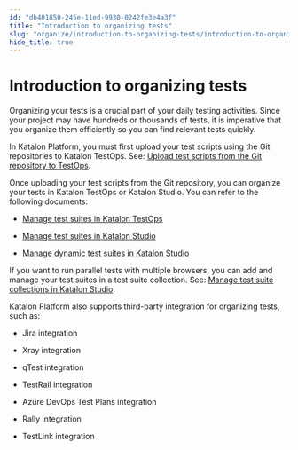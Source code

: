 ```yaml
---
id: "db401850-245e-11ed-9930-0242fe3e4a3f"
title: "Introduction to organizing tests"
slug: "organize/introduction-to-organizing-tests/introduction-to-organizing-tests"
hide_title: true
---
```


# <a id="concept-5409" class="anchor_top_offset"/><a id="ariaid-title1" class="anchor_top_offset"/>Introduction to organizing tests

<p xmlns="http://www.w3.org/1999/xhtml" className="p">Organizing your tests is a crucial part of your daily testing activities. Since your project may have hundreds or thousands of tests, it is imperative that you organize them efficiently so you can find relevant tests quickly. </p> 
<p xmlns="http://www.w3.org/1999/xhtml" className="p">In <span className="ph">Katalon Platform</span>, you must first upload your test scripts using the Git repositories to <span className="ph">Katalon TestOps</span>. See: <a className="xref" href="/docs/organize/upload-test-scripts-from-a-git-repository/upload-test-scripts-from-the-git-repository-to-testops">Upload test scripts from the Git repository to TestOps</a>. </p> 
<div xmlns="http://www.w3.org/1999/xhtml" className="p"> Once uploading your test scripts from the Git repository, you can organize your tests in <span className="ph">Katalon TestOps</span> or <span className="ph">Katalon Studio</span>. You can refer to the following documents:<ul className="ul"><li className="li"><p className="p"><a className="xref" href="/docs/organize/manage-tests/test-suite/manage-test-suites-in-katalon-testops">Manage test suites in Katalon TestOps</a></p></li><li className="li"><p className="p"><a className="xref" href="/docs/organize/manage-tests/test-suite/manage-test-suites-in-katalon-studio">Manage test suites in Katalon Studio</a></p></li><li className="li"><p className="p"><a className="xref" href="/docs/organize/manage-tests/dynamic-test-suite/manage-dynamic-test-suites-in-katalon-studio">Manage dynamic test suites in Katalon Studio</a></p></li></ul></div>
<p xmlns="http://www.w3.org/1999/xhtml" className="p">If you want to run parallel tests with multiple browsers, you can add and manage your test suites in a test suite collection. See: <a className="xref" href="/docs/organize/manage-tests/manage-test-suite-collections-in-katalon-studio">Manage test suite collections in Katalon Studio</a>.</p> 
<div xmlns="http://www.w3.org/1999/xhtml" className="p"><span className="ph">Katalon Platform</span> also supports third-party integration for organizing tests, such as:<ul className="ul"><li className="li"><p className="p">Jira integration</p></li><li className="li"><p className="p">Xray integration</p></li><li className="li"><p className="p">qTest integration</p></li><li className="li"><p className="p">TestRail integration</p></li><li className="li"><p className="p">Azure DevOps Test Plans integration</p></li><li className="li"><p className="p">Rally integration</p></li><li className="li"><p className="p">TestLink integration</p></li></ul></div>
